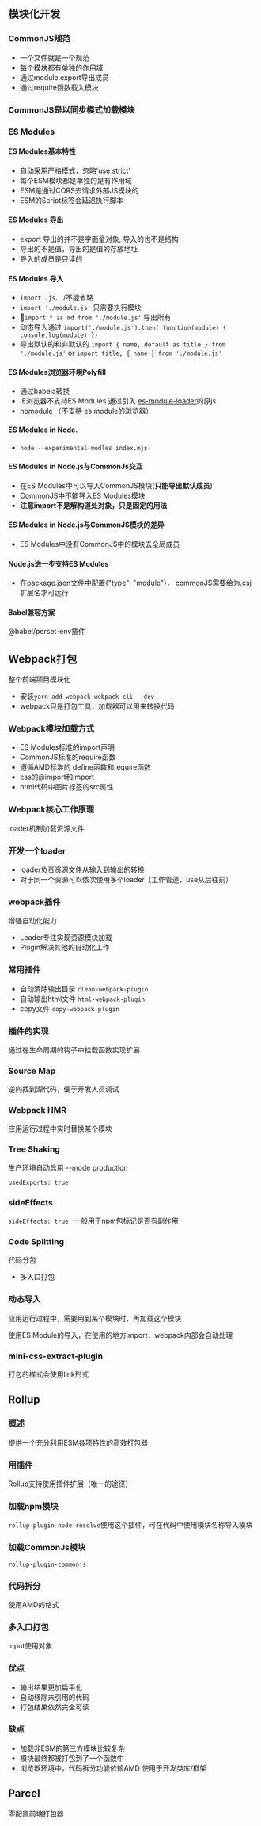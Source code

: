 ## 模块化开发
### CommonJS规范
- 一个文件就是一个规范
- 每个模块都有单独的作用域
- 通过module.export导出成员
- 通过require函数载入模块
### CommonJS是以同步模式加载模块
### ES Modules
#### ES Modules基本特性
- 自动采用严格模式，忽略'use strict'
- 每个ESM模块都是单独的是有作用域
- ESM是通过CORS去请求外部JS模块的
- ESM的Script标签会延迟执行脚本
#### ES Modules 导出
- export 导出的并不是字面量对象, 导入的也不是结构
- 导出的不是值，导出的是值的存放地址
- 导入的成员是只读的
#### ES Modules 导入
- `import .js、`./不能省略
- `import './module.js'` 只需要执行模块
- `import * as md from './module.js'` 导出所有
- 动态导入通过 `import('./module.js').then( function(module) { console.log(module) })`
- 导出默认的和非默认的 `import { name, default as title } from './module.js'` or `import title, { name } from './module.js'`
#### ES Modules浏览器环境Polyfill
- 通过babela转换
- IE浏览器不支持ES Modules 通过引入 [es-module-loader](https://unpkg.com/browse/browser-es-module-loader@0.4.1/dist/)的原js
- nomodule （不支持 es module的浏览器）
#### ES Modules in Node.
- `node --experimental-modles index.mjs`
#### ES Modules in Node.js与CommonJs交互
- 在ES Modules中可以导入CommonJS模块(**只能导出默认成员**)
- CommonJS中不能导入ES Modules模块
- **注意import不是解构道处对象，只是固定的用法**
#### ES Modules in Node.js与CommonJS模块的差异
- ES Modules中没有CommonJS中的模块去全局成员
#### Node.js进一步支持ES Modules
- 在package.json文件中配置{"type": "module"}， commonJS需要给为.csj扩展名才可运行
#### Babel兼容方案
@babel/perset-env插件

## Webpack打包
整个前端项目模块化

- 安装`yarn add webpack webpack-cli --dev`
- webpack只是打包工具，加载器可以用来转换代码
### Webpack模块加载方式
- ES Modules标准的import声明
- CommonJS标准的require函数
- 遵循AMD标准的 define函数和require函数
- css的@import和import
- html代码中图片标签的src属性
### Webpack核心工作原理
loader机制加载资源文件
### 开发一个loader
- loader负责资源文件从输入到输出的转换
- 对于同一个资源可以依次使用多个loader（工作管道，use从后往前）
### webpack插件
增强自动化能力
- Loader专注实现资源模块加载
- Plugin解决其他的自动化工作
### 常用插件
- 自动清除输出目录 `clean-webpack-plugin`
- 自动输出html文件 `html-webpack-plugin`
- copy文件 `copy-webpack-plugin`
### 插件的实现
通过在生命周期的钩子中挂载函数实现扩展
### Source Map
逆向找到源代码，便于开发人员调试
### Webpack HMR
应用运行过程中实时替换某个模块
### Tree Shaking
生产环境自动启用 --mode production


`usedExports: true`
### sideEffects
`sideEffects: true ` 一般用于npm包标记是否有副作用
### Code Splitting
代码分包
- 多入口打包
### 动态导入
应用运行过程中，需要用到某个模块时，再加载这个模块

使用ES Module的导入，在使用的地方import，webpack内部会自动处理
### mini-css-extract-plugin
打包的样式会使用link形式


## Rollup
### 概述
提供一个充分利用ESM各项特性的高效打包器
### 用插件
Rollup支持使用插件扩展（唯一的途径）
### 加载npm模块
`rollup-plugin-node-resolve`使用这个插件，可在代码中使用模块名称导入模块
### 加载CommonJs模块
`rollup-plugin-commonjs`
### 代码拆分
使用AMD的格式
### 多入口打包
input使用对象
### 优点
- 输出结果更加扁平化
- 自动移除未引用的代码
- 打包结果依然完全可读
### 缺点
- 加载非ESM的第三方模块比较复杂
- 模块最终都被打包到了一个函数中
- 浏览器环境中，代码拆分功能依赖AMD
使用于开发类库/框架

## Parcel
零配置前端打包器